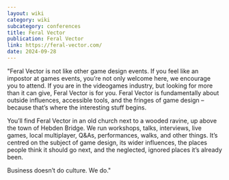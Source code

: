 ```yaml
---
layout: wiki
category: wiki
subcategory: conferences
title: Feral Vector
publication: Feral Vector
link: https://feral-vector.com/
date: 2024-09-28
---
```


"Feral Vector is not like other game design events. If you feel like an impostor at games events, you’re not only welcome here, we encourage you to attend. If you are in the videogames industry, but looking for more than it can give, Feral Vector is for you. Feral Vector is fundamentally about outside influences, accessible tools, and the fringes of game design – because that’s where the interesting stuff begins.

You’ll find Feral Vector in an old church next to a wooded ravine, up above the town of Hebden Bridge. We run workshops, talks, interviews, live games, local multiplayer, Q&As, performances, walks, and other things. It’s centred on the subject of game design, its wider influences, the places people think it should go next, and the neglected, ignored places it’s already been.

Business doesn’t do culture. We do."
